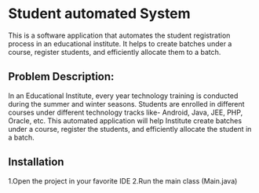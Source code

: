 # Student automated System

This is a software application that automates the student registration process in an educational institute. It helps to create batches under a course, register students, and efficiently allocate them to a batch.

## Problem Description:

In an Educational Institute, every year technology training is conducted during the summer and winter seasons. Students are enrolled in different courses under different technology tracks like- Android, Java, JEE, PHP, Oracle, etc. This automated application will help Institute create batches under a course, register the students, and efficiently allocate the student in a batch.

## Installation

1.Open the project in your favorite IDE
2.Run the main class (Main.java)
